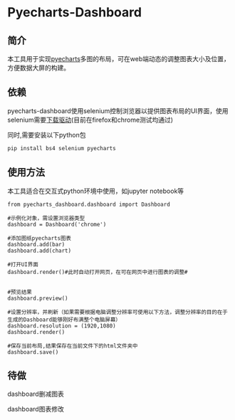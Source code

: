 

# Pyecharts-Dashboard

## 简介

本工具用于实现[pyecharts]("https://github.com/pyecharts/pyecharts")多图的布局，可在web端动态的调整图表大小及位置，方便数据大屏的构建。

## 依赖

pyecharts-dashboard使用selenium控制浏览器以提供图表布局的UI界面，使用selenium需要[下载驱动]("https://www.seleniumhq.org/download/")(目前在firefox和chrome测试均通过)

同时,需要安装以下python包

```bash
pip install bs4 selenium pyecharts
```

## 使用方法
本工具适合在交互式python环境中使用，如jupyter notebook等

```
from pyecharts_dashboard.dashboard import Dashboard
```

```
#示例化对象，需设置浏览器类型
dashboard = Dashboard('chrome')

#添加图纸pyecharts图表
dashboard.add(bar)
dashboard.add(chart)

#打开UI界面
dashboard.render()#此时自动打开网页，在可在网页中进行图表的调整#


#预览结果
dashboard.preview()

#设置分辨率，并刷新（如果需要根据电脑调整分辨率可使用以下方法，调整分辨率的目的在于生成的Dashboard能够刚好布满整个电脑屏幕）
dashboard.resolution = (1920,1080)
dashboard.render()

#保存当前布局,结果保存在当前文件下的html文件夹中
dashboard.save()
```

## 待做

dashboard删减图表

dashboard图表修改
